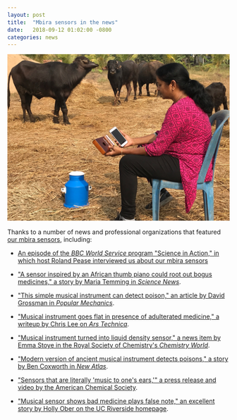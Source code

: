 ```yaml
---
layout: post
title:  "Mbira sensors in the news"
date:   2018-09-12 01:02:00 -0800
categories: news
---
```


![mbira](/assets/mbira2.jpg)

Thanks to a number of news and professional organizations that featured [our mbira sensors](), including:

* [An episode of the *BBC World Service* program "Science in Action," in which host Roland Pease interviewed us about our mbira sensors]()

* ["A sensor inspired by an African thumb piano could root out bogus medicines," a story by Maria Temming in *Science News*](https://www.sciencenews.org/article/sensor-inspired-african-thumb-piano-could-root-out-bogus-medicines).

* ["This simple musical instrument can detect poison," an article by David Grossman in *Popular Mechanics*](https://www.popularmechanics.com/science/health/a23118771/mbira-counterfeit-medicine-detector/).

* ["Musical instrument goes flat in presence of adulterated medicine," a writeup by Chris Lee on *Ars Technica*](https://arstechnica.com/science/2018/09/musical-instrument-goes-flat-in-presence-of-adulterated-medicine/).

* ["Musical instrument turned into liquid density sensor," a news item by Emma Stoye in the Royal Society of Chemistry's *Chemistry World*](https://www.chemistryworld.com/news/musical-instrument-turned-into-liquid-density-sensor/3009506.article).

* ["Modern version of ancient musical instrument detects poisons," a story by Ben Coxworth in *New Atlas*](https://newatlas.com/mbira-sensor/56303/).

* ["Sensors that are literally 'music to one's ears,'" a press release and video by the American Chemical Society](https://www.acs.org/content/acs/en/pressroom/presspacs/2018/acs-presspac-september-12-2018/sensors-that-are-literally-music-to-ones-ears-video.html).

* ["Musical sensor shows bad medicine plays false note," an excellent story by Holly Ober on the UC Riverside homepage](https://news.ucr.edu/articles/2018/09/12/musical-sensor-shows-bad-medicine-plays-false-note).
